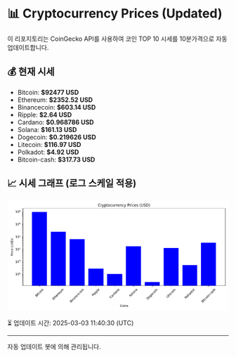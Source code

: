 
# 📊 Cryptocurrency Prices (Updated)

이 리포지토리는 CoinGecko API를 사용하여 코인 TOP 10 시세를 10분가격으로 자동 업데이트합니다.

## 💰 현재 시세
- Bitcoin: **$92477 USD**
- Ethereum: **$2352.52 USD**
- Binancecoin: **$603.14 USD**
- Ripple: **$2.64 USD**
- Cardano: **$0.968786 USD**
- Solana: **$161.13 USD**
- Dogecoin: **$0.219626 USD**
- Litecoin: **$116.97 USD**
- Polkadot: **$4.92 USD**
- Bitcoin-cash: **$317.73 USD**

## 📈 시세 그래프 (로그 스케일 적용)
![Crypto Prices](crypto_prices.png)

⏳ 업데이트 시간: 2025-03-03 11:40:30 (UTC)

---
자동 업데이트 봇에 의해 관리됩니다.
